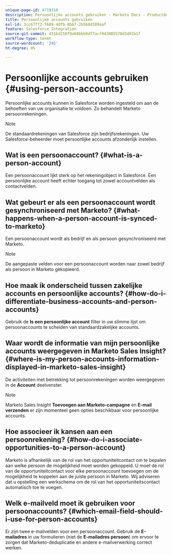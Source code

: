 ```yaml
---
unique-page-id: 4719316
description: Persoonlijke accounts gebruiken - Marketo Docs - Productdocumentatie
title: Persoonlijke accounts gebruiken
exl-id: 3cc67ff2-f689-4dfb-8b67-2b5b8d389aaf
feature: Salesforce Integration
source-git-commit: 431bd258f9a68bbb9df7acf043085578d3d91b1f
workflow-type: tm+mt
source-wordcount: '291'
ht-degree: 0%

---
```


# Persoonlijke accounts gebruiken {#using-person-accounts}

Persoonlijke accounts kunnen in Salesforce worden ingesteld om aan de behoeften van uw organisatie te voldoen. Zo behandelt Marketo persoonrekeningen.

>[!NOTE]
>
>De standaardrekeningen van Salesforce zijn bedrijfsrekeningen. Uw Salesforce-beheerder moet persoonlijke accounts afzonderlijk instellen.

## Wat is een persoonaccount? {#what-is-a-person-account}

Een persoonaccount lijkt sterk op het rekeningobject in Salesforce. Een persoonlijke account heeft echter toegang tot zowel accountvelden als contactvelden.

## Wat gebeurt er als een persoonaccount wordt gesynchroniseerd met Marketo? {#what-happens-when-a-person-account-is-synced-to-marketo}

Een persoonaccount wordt als bedrijf en als persoon gesynchroniseerd met Marketo.

>[!NOTE]
>
>De aangepaste velden voor een persoonaccount worden naar zowel bedrijf als persoon in Marketo gekopieerd.

## Hoe maak ik onderscheid tussen zakelijke accounts en persoonlijke accounts? {#how-do-i-differentiate-business-accounts-and-person-accounts}

Gebruik de **Is een persoonlijke account** filter in uw slimme lijst om persoonaccounts te scheiden van standaardzakelijke accounts.

## Waar wordt de informatie van mijn persoonlijke accounts weergegeven in Marketo Sales Insight? {#where-is-my-person-accounts-information-displayed-in-marketo-sales-insight}

De activiteiten met betrekking tot persoonrekeningen worden weergegeven in de **Account** deelvenster.

>[!NOTE]
>
>Marketo Sales Insight **Toevoegen aan Marketo-campagne** en **E-mail verzenden** er zijn momenteel geen opties beschikbaar voor persoonlijke accounts.

## Hoe associeer ik kansen aan een persoonrekening? {#how-do-i-associate-opportunities-to-a-person-account}

Marketo is afhankelijk van de rol van het opportuniteitcontact om te bepalen aan welke persoon de mogelijkheid moet worden gekoppeld. U moet de rol van de opportuniteitcontact voor elke persoonaccount toevoegen om de mogelijkheid te koppelen aan de juiste persoon in Marketo. Wij adviseren dat u opstelling een werkschema om de rol van het opportuniteitscontact automatisch toe te voegen.

## Welk e-mailveld moet ik gebruiken voor persoonaccounts? {#which-email-field-should-i-use-for-person-accounts}

Er zijn twee e-mailvelden voor een persoonaccount. Gebruik de **E-mailadres** in uw formulieren (niet de **E-mailadres persoon**) om ervoor te zorgen dat Marketo-deduplicatie en andere e-mailverwerking correct werken.
